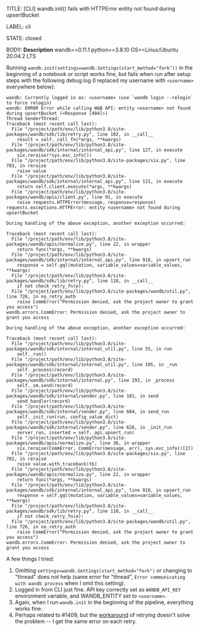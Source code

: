 TITLE:
[CLI] wandb.init() fails with HTTPError entity <username> not found during upsertBucket

LABEL:
cli

STATE:
closed

BODY:
**Description**
wandb==0.11.1
python==3.8.10
OS==Linux/Ubuntu 20.04.2 LTS

Running `wandb.init(settings=wandb.Settings(start_method="fork"))` in the beginning of a notebook or script works fine, but fails when run after setup steps with the following debug.log (I replaced my username with `<username>` everywhere below):

```
wandb: Currently logged in as: <username> (use `wandb login --relogin` to force relogin)
wandb: ERROR Error while calling W&B API: entity <username> not found during upsertBucket (<Response [404]>)
Thread SenderThread:
Traceback (most recent call last):
  File "/project/path/env/lib/python3.8/site-packages/wandb/sdk/lib/retry.py", line 102, in __call__
    result = self._call_fn(*args, **kwargs)
  File "/project/path/env/lib/python3.8/site-packages/wandb/sdk/internal/internal_api.py", line 127, in execute
    six.reraise(*sys.exc_info())
  File "/project/path/env/lib/python3.8/site-packages/six.py", line 703, in reraise
    raise value
  File "/project/path/env/lib/python3.8/site-packages/wandb/sdk/internal/internal_api.py", line 121, in execute
    return self.client.execute(*args, **kwargs)
  File "/project/path/env/lib/python3.8/site-packages/wandb/apis/client.py", line 91, in execute
    raise requests.HTTPError(message, response=response)
requests.exceptions.HTTPError: entity <username> not found during upsertBucket

During handling of the above exception, another exception occurred:

Traceback (most recent call last):
  File "/project/path/env/lib/python3.8/site-packages/wandb/apis/normalize.py", line 22, in wrapper
    return func(*args, **kwargs)
  File "/project/path/env/lib/python3.8/site-packages/wandb/sdk/internal/internal_api.py", line 916, in upsert_run
    response = self.gql(mutation, variable_values=variable_values, **kwargs)
  File "/project/path/env/lib/python3.8/site-packages/wandb/sdk/lib/retry.py", line 118, in __call__
    if not check_retry_fn(e):
  File "/project/path/env/lib/python3.8/site-packages/wandb/util.py", line 726, in no_retry_auth
    raise CommError("Permission denied, ask the project owner to grant you access")
wandb.errors.CommError: Permission denied, ask the project owner to grant you access

During handling of the above exception, another exception occurred:

Traceback (most recent call last):
  File "/project/path/env/lib/python3.8/site-packages/wandb/sdk/internal/internal_util.py", line 55, in run
    self._run()
  File "/project/path/env/lib/python3.8/site-packages/wandb/sdk/internal/internal_util.py", line 105, in _run
    self._process(record)
  File "/project/path/env/lib/python3.8/site-packages/wandb/sdk/internal/internal.py", line 292, in _process
    self._sm.send(record)
  File "/project/path/env/lib/python3.8/site-packages/wandb/sdk/internal/sender.py", line 181, in send
    send_handler(record)
  File "/project/path/env/lib/python3.8/site-packages/wandb/sdk/internal/sender.py", line 604, in send_run
    self._init_run(run, config_value_dict)
  File "/project/path/env/lib/python3.8/site-packages/wandb/sdk/internal/sender.py", line 626, in _init_run
    server_run, inserted = self._api.upsert_run(
  File "/project/path/env/lib/python3.8/site-packages/wandb/apis/normalize.py", line 36, in wrapper
    six.reraise(CommError, CommError(message, err), sys.exc_info()[2])
  File "/project/path/env/lib/python3.8/site-packages/six.py", line 702, in reraise
    raise value.with_traceback(tb)
  File "/project/path/env/lib/python3.8/site-packages/wandb/apis/normalize.py", line 22, in wrapper
    return func(*args, **kwargs)
  File "/project/path/env/lib/python3.8/site-packages/wandb/sdk/internal/internal_api.py", line 916, in upsert_run
    response = self.gql(mutation, variable_values=variable_values, **kwargs)
  File "/project/path/env/lib/python3.8/site-packages/wandb/sdk/lib/retry.py", line 118, in __call__
    if not check_retry_fn(e):
  File "/project/path/env/lib/python3.8/site-packages/wandb/util.py", line 726, in no_retry_auth
    raise CommError("Permission denied, ask the project owner to grant you access")
wandb.errors.CommError: Permission denied, ask the project owner to grant you access
```

A few things I tried:

1. Omitting `settings=wandb.Settings(start_method="fork")` or changing to "thread" does not help (same error for "thread", `Error communicating with wandb process` when I omit this setting).
2. Logged in from CLI just fine. API key correctly set as `WANDB_API_KEY` environment variable, and WANDB_ENTITY set to `<username>`.
3. Again, when I run `wandb.init` in the beginning of the pipeline, everything works fine.
4. Perhaps related to #1409, but the [workaround](https://github.com/wandb/client/issues/1409#issuecomment-723371808) of retrying doesn't solve the problem -- I get the same error on each retry.


